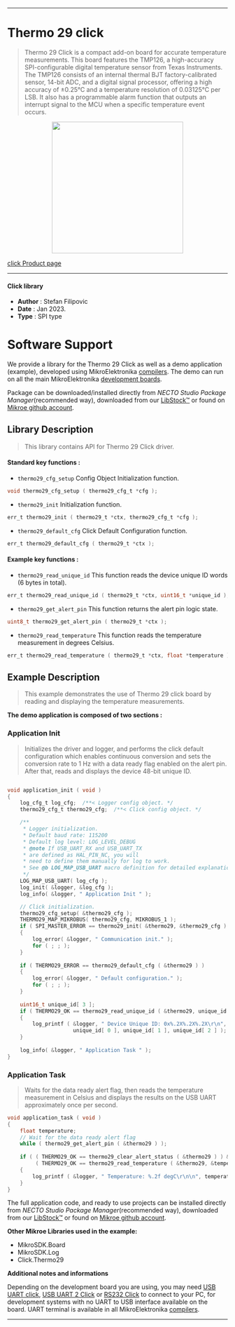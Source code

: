 
---
# Thermo 29 click

> Thermo 29 Click is a compact add-on board for accurate temperature measurements. This board features the TMP126, a high-accuracy SPI-configurable digital temperature sensor from Texas Instruments. The TMP126 consists of an internal thermal BJT factory-calibrated sensor, 14-bit ADC, and a digital signal processor, offering a high accuracy of ±0.25°C and a temperature resolution of 0.03125°C per LSB. It also has a programmable alarm function that outputs an interrupt signal to the MCU when a specific temperature event occurs.

<p align="center">
  <img src="https://download.mikroe.com/images/click_for_ide/thermo29_click.png" height=300px>
</p>

[click Product page](https://www.mikroe.com/thermo-29-click)

---


#### Click library

- **Author**        : Stefan Filipovic
- **Date**          : Jan 2023.
- **Type**          : SPI type


# Software Support

We provide a library for the Thermo 29 Click
as well as a demo application (example), developed using MikroElektronika
[compilers](https://www.mikroe.com/necto-studio).
The demo can run on all the main MikroElektronika [development boards](https://www.mikroe.com/development-boards).

Package can be downloaded/installed directly from *NECTO Studio Package Manager*(recommended way), downloaded from our [LibStock&trade;](https://libstock.mikroe.com) or found on [Mikroe github account](https://github.com/MikroElektronika/mikrosdk_click_v2/tree/master/clicks).

## Library Description

> This library contains API for Thermo 29 Click driver.

#### Standard key functions :

- `thermo29_cfg_setup` Config Object Initialization function.
```c
void thermo29_cfg_setup ( thermo29_cfg_t *cfg );
```

- `thermo29_init` Initialization function.
```c
err_t thermo29_init ( thermo29_t *ctx, thermo29_cfg_t *cfg );
```

- `thermo29_default_cfg` Click Default Configuration function.
```c
err_t thermo29_default_cfg ( thermo29_t *ctx );
```

#### Example key functions :

- `thermo29_read_unique_id` This function reads the device unique ID words (6 bytes in total).
```c
err_t thermo29_read_unique_id ( thermo29_t *ctx, uint16_t *unique_id );
```

- `thermo29_get_alert_pin` This function returns the alert pin logic state.
```c
uint8_t thermo29_get_alert_pin ( thermo29_t *ctx );
```

- `thermo29_read_temperature` This function reads the temperature measurement in degrees Celsius.
```c
err_t thermo29_read_temperature ( thermo29_t *ctx, float *temperature );
```

## Example Description

> This example demonstrates the use of Thermo 29 click board by reading and displaying the temperature measurements.

**The demo application is composed of two sections :**

### Application Init

> Initializes the driver and logger, and performs the click default configuration which enables
continuous conversion and sets the conversion rate to 1 Hz with a data ready flag enabled on
the alert pin. After that, reads and displays the device 48-bit unique ID.

```c

void application_init ( void )
{
    log_cfg_t log_cfg;  /**< Logger config object. */
    thermo29_cfg_t thermo29_cfg;  /**< Click config object. */

    /** 
     * Logger initialization.
     * Default baud rate: 115200
     * Default log level: LOG_LEVEL_DEBUG
     * @note If USB_UART_RX and USB_UART_TX 
     * are defined as HAL_PIN_NC, you will 
     * need to define them manually for log to work. 
     * See @b LOG_MAP_USB_UART macro definition for detailed explanation.
     */
    LOG_MAP_USB_UART( log_cfg );
    log_init( &logger, &log_cfg );
    log_info( &logger, " Application Init " );

    // Click initialization.
    thermo29_cfg_setup( &thermo29_cfg );
    THERMO29_MAP_MIKROBUS( thermo29_cfg, MIKROBUS_1 );
    if ( SPI_MASTER_ERROR == thermo29_init( &thermo29, &thermo29_cfg ) )
    {
        log_error( &logger, " Communication init." );
        for ( ; ; );
    }
    
    if ( THERMO29_ERROR == thermo29_default_cfg ( &thermo29 ) )
    {
        log_error( &logger, " Default configuration." );
        for ( ; ; );
    }
    
    uint16_t unique_id[ 3 ];
    if ( THERMO29_OK == thermo29_read_unique_id ( &thermo29, unique_id ) )
    {
        log_printf ( &logger, " Device Unique ID: 0x%.2X%.2X%.2X\r\n", 
                     unique_id[ 0 ], unique_id[ 1 ], unique_id[ 2 ] );
    }
    
    log_info( &logger, " Application Task " );
}

```

### Application Task

> Waits for the data ready alert flag, then reads the temperature measurement in Celsius
and displays the results on the USB UART approximately once per second.

```c
void application_task ( void )
{
    float temperature;
    // Wait for the data ready alert flag
    while ( thermo29_get_alert_pin ( &thermo29 ) );
    
    if ( ( THERMO29_OK == thermo29_clear_alert_status ( &thermo29 ) ) && 
         ( THERMO29_OK == thermo29_read_temperature ( &thermo29, &temperature ) ) )
    {
        log_printf ( &logger, " Temperature: %.2f degC\r\n\n", temperature );
    }
}
```

The full application code, and ready to use projects can be installed directly from *NECTO Studio Package Manager*(recommended way), downloaded from our [LibStock&trade;](https://libstock.mikroe.com) or found on [Mikroe github account](https://github.com/MikroElektronika/mikrosdk_click_v2/tree/master/clicks).

**Other Mikroe Libraries used in the example:**

- MikroSDK.Board
- MikroSDK.Log
- Click.Thermo29

**Additional notes and informations**

Depending on the development board you are using, you may need
[USB UART click](https://www.mikroe.com/usb-uart-click),
[USB UART 2 Click](https://www.mikroe.com/usb-uart-2-click) or
[RS232 Click](https://www.mikroe.com/rs232-click) to connect to your PC, for
development systems with no UART to USB interface available on the board. UART
terminal is available in all MikroElektronika
[compilers](https://shop.mikroe.com/compilers).

---
